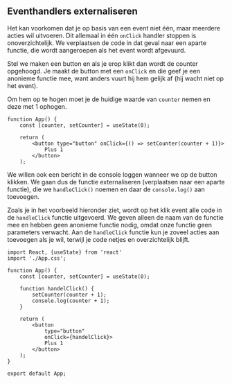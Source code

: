 ## Eventhandlers externaliseren
 
Het kan voorkomen dat je op basis van een event niet één, maar meerdere acties wil uitvoeren. Dit allemaal in één `onClick` handler stoppen is onoverzichtelijk. We verplaatsen de code in dat geval naar een aparte functie, die wordt aangeroepen als het event wordt afgevuurd.

Stel we maken een button en als je erop klikt dan wordt de counter opgehoogd. Je maakt de button met een `onClick` en die geef je een anonieme functie mee, want anders vuurt hij hem gelijk af (hij wacht niet op het event).

Om hem op te hogen moet je de huidige waarde van `counter` nemen en deze met 1 ophogen.

    function App() {
        const [counter, setCounter] = useState(0);
    
        return (
            <button type="button" onClick={() => setCounter(counter + 1)}>
                Plus 1
            </button>
        );

We willen ook een bericht in de console loggen wanneer we op de button klikken. We gaan dus de functie externaliseren (verplaatsen naar een aparte functie), die we `handleClick()` noemen en daar de `console.log()` aan toevoegen.

Zoals je in het voorbeeld hieronder ziet, wordt op het klik event alle code in de `handleClick` functie uitgevoerd. We geven alleen de naam van de functie mee en hebben geen anonieme functie nodig, omdat onze functie geen parameters verwacht. Aan de `handleClick` functie kun je zoveel acties aan toevoegen als je wil, terwijl je code netjes en overzichtelijk blijft.

    import React, {useState} from 'react'
    import './App.css';

    function App() {
        const [counter, setCounter] = useState(0);

        function handelClick() {
            setCounter(counter + 1);
            console.log(counter + 1);
        }

        return (
            <button
                type="button"
                onClick={handelClick}>
                Plus 1
            </button>
        );
    }

    export default App;
